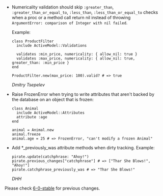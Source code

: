 *   Numericality validation should skip `:greater_than`, `:greater_than_or_equal_to`, `:less_than`,
    `:less_than_or_equal_to` checks when a proc or a method call return nil instead of throwing
    `ArgumentError: comparison of Integer with nil failed`.

    Example:

    ```
    class ProductFilter
      include ActiveModel::Validations

      validates :min_price, numericality: { allow_nil: true }
      validates :max_price, numericality: { allow_nil: true, greater_than: :min_price }
    end

    ProductFilter.new(max_price: 100).valid? # => true
    ```

    *Dmitry Tsepelev*

*   Raise FrozenError when trying to write attributes that aren't backed by the database on an object that is frozen:

        class Animal
          include ActiveModel::Attributes  
          attribute :age 
        end

        animal = Animal.new
        animal.freeze 
        animal.age = 25 # => FrozenError, "can't modify a frozen Animal"

*   Add *_previously_was attribute methods when dirty tracking. Example:

        pirate.update(catchphrase: "Ahoy!")
        pirate.previous_changes["catchphrase"] # => ["Thar She Blows!", "Ahoy!"]
        pirate.catchphrase_previously_was # => "Thar She Blows!"

    *DHH*

Please check [6-0-stable](https://github.com/rails/rails/blob/6-0-stable/activemodel/CHANGELOG.md) for previous changes.
